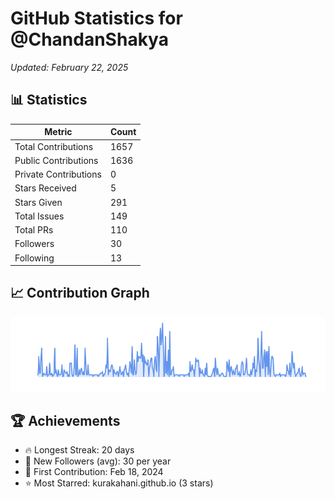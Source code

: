 # GitHub Statistics for @ChandanShakya
*Updated: February 22, 2025*

## 📊 Statistics
| Metric | Count |
|--------|--------|
| Total Contributions | 1657 |
| Public Contributions | 1636 |
| Private Contributions | 0 |
| Stars Received | 5 |
| Stars Given | 291 |
| Total Issues | 149 |
| Total PRs | 110 |
| Followers | 30 |
| Following | 13 |

## 📈 Contribution Graph

![Contribution Graph](./contribution_graph.png)

## 🏆 Achievements

- 🔥 Longest Streak: 20 days
- 👥 New Followers (avg): 30 per year
- 📅 First Contribution: Feb 18, 2024
- ⭐ Most Starred: kurakahani.github.io (3 stars)
